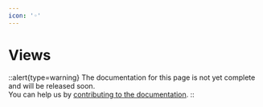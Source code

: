 ```yaml
---
icon: '◦'
---
```


# Views

::alert{type=warning}
The documentation for this page is not yet complete and will be released soon.<br>
You can help us by [contributing to the documentation](/community/documentation).
::

